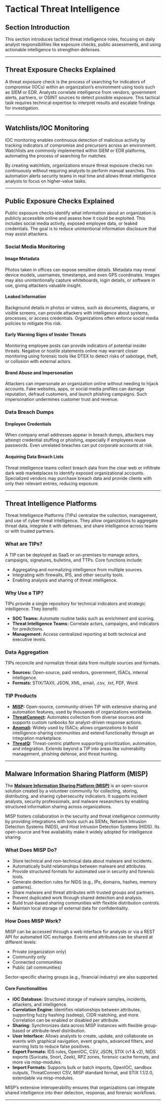 # Tactical Threat Intelligence

## Section Introduction

This section introduces tactical threat intelligence roles, focusing on daily analyst responsibilities like exposure checks, public assessments, and using actionable intelligence to strengthen defenses.

***

## Threat Exposure Checks Explained

A threat exposure check is the process of searching for indicators of compromise (IOCs) within an organization’s environment using tools such as SIEM or EDR. Analysts correlate intelligence from vendors, government alerts, partners, or OSINT sources to detect possible exposure. This tactical task requires technical expertise to interpret results and escalate findings for investigation.

***

## Watchlists/IOC Monitoring

IOC monitoring enables continuous detection of malicious activity by tracking indicators of compromise and precursors across an environment. Watchlists are commonly implemented within SIEM or EDR platforms, automating the process of searching for matches.

By creating watchlists, organizations ensure threat exposure checks run continuously without requiring analysts to perform manual searches. This automation alerts security teams in real time and allows threat intelligence analysts to focus on higher-value tasks.

***

## Public Exposure Checks Explained

Public exposure checks identify what information about an organization is publicly accessible online and assess how it could be exploited. This includes social media activity, exposed employee data, or leaked credentials. The goal is to reduce unintentional information disclosure that may assist attackers.

### Social Media Monitoring

#### Image Metadata

Photos taken in offices can expose sensitive details. Metadata may reveal device models, usernames, timestamps, and even GPS coordinates. Images may also unintentionally capture whiteboards, login details, or software in use, giving attackers valuable insight.

#### Leaked Information

Background details in photos or videos, such as documents, diagrams, or visible screens, can provide attackers with intelligence about systems, processes, or access credentials. Organizations often enforce social media policies to mitigate this risk.

#### Early Warning Signs of Insider Threats

Monitoring employee posts can provide indicators of potential insider threats. Negative or hostile statements online may warrant closer monitoring using forensic tools like DTEX to detect risks of sabotage, theft, or collusion with external actors.

#### Brand Abuse and Impersonation

Attackers can impersonate an organization online without needing to hijack accounts. Fake websites, apps, or social media profiles can damage reputation, defraud customers, and launch phishing campaigns. Such impersonation undermines customer trust and revenue.

### Data Breach Dumps

#### Employee Credentials

When company email addresses appear in breach dumps, attackers may attempt credential stuffing or phishing, especially if employees reuse passwords. Even unrelated breaches can put corporate accounts at risk.

#### Acquiring Data Breach Lists

Threat intelligence teams collect breach data from the clear web or infiltrate dark web marketplaces to identify exposed organizational accounts. Specialized vendors may purchase breach data and provide clients with only their relevant entries, reducing exposure.

***

## Threat Intelligence Platforms

Threat Intelligence Platforms (TIPs) centralize the collection, management, and use of cyber threat intelligence. They allow organizations to aggregate threat data, integrate it with defenses, and share intelligence across teams or with trusted partners.

### What are TIPs?

A TIP can be deployed as SaaS or on-premises to manage actors, campaigns, signatures, bulletins, and TTPs. Core functions include:

* Aggregating and normalizing intelligence from multiple sources.
* Integrating with firewalls, IPS, and other security tools.
* Enabling analysis and sharing of threat intelligence.

### Why Use a TIP?

TIPs provide a single repository for technical indicators and strategic intelligence. They benefit:

* **SOC Teams:** Automate routine tasks such as enrichment and scoring.
* **Threat Intelligence Teams:** Correlate actors, campaigns, and indicators for predictions.
* **Management:** Access centralized reporting at both technical and executive levels.

### Data Aggregation

TIPs reconcile and normalize threat data from multiple sources and formats.

* **Sources:** Open-source, paid vendors, government, ISACs, internal intelligence.
* **Formats:** STIX/TAXII, JSON, XML, email, .csv, .txt, PDF, Word.

### TIP Products

* [**MISP**](https://www.misp-project.org/)**:** Open-source, community-driven TIP with extensive sharing and automation features, used by thousands of organizations worldwide.
* [**ThreatConnect**](https://threatconnect.com/solution/threat-intelligence-platform/)**:** Automates collection from diverse sources and supports custom runbooks for analyst-driven response actions.
* [**Anomali**](https://www.anomali.com/)**:** Widely used by ISACs; allows organizations to build intelligence-sharing communities and extend functionality through an integration marketplace.
* [**ThreatQ**](https://www.threatq.com/threat-intelligence-platform/)**:** Threat-centric platform supporting prioritization, automation, and integration. Extends beyond a TIP into areas like vulnerability management, phishing defense, and threat hunting.

***

## Malware Information Sharing Platform (MISP)

The [**Malware Information Sharing Platform (MISP)**](https://www.misp-project.org/) is an open-source solution created by a volunteer community for collecting, storing, distributing, and sharing cybersecurity indicators. It supports incident analysts, security professionals, and malware researchers by enabling structured information sharing across organizations.

MISP fosters collaboration in the security and threat intelligence community by providing integrations with tools such as SIEMs, Network Intrusion Detection Systems (NIDS), and Host Intrusion Detection Systems (HIDS). Its open-source and free availability make it widely adopted for intelligence sharing.

### What Does MISP Do?

* Store technical and non-technical data about malware and incidents.
* Automatically build relationships between malware and attributes.
* Provide structured formats for automated use in security and forensic tools.
* Generate detection rules for NIDS (e.g., IPs, domains, hashes, memory patterns).
* Share malware and threat attributes with trusted groups and partners.
* Prevent duplicated work through shared detection and analysis.
* Build trust-based sharing communities with flexible distribution controls.
* Maintain local storage of external data for confidentiality.

### How Does MISP Work?

MISP can be accessed through a web interface for analysts or via a REST API for automated IOC exchange. Events and attributes can be shared at different levels:

* Private (organization only)
* Community only
* Connected communities
* Public (all communities)

Sector-specific sharing groups (e.g., financial industry) are also supported.

#### Core Functionalities

* **IOC Database:** Structured storage of malware samples, incidents, attackers, and intelligence.
* **Correlation Engine:** Identifies relationships between attributes, supporting fuzzy hashing (ssdeep), CIDR matching, and more. Correlation can be enabled or disabled per attribute.
* **Sharing:** Synchronizes data across MISP instances with flexible group-based or attribute-level distribution.
* **User Interface:** Allows analysts to create, update, and collaborate on events with graphical navigation, event graphs, advanced filters, and warning lists to reduce false positives.
* **Export Formats:** IDS rules, OpenIOC, CSV, JSON, STIX (v1 & v2), NIDS exports (Suricata, Snort, Zeek), RPZ zones, forensic cache formats, and more via misp-modules.
* **Import Formats:** Supports bulk or batch imports, OpenIOC, sandbox outputs, ThreatConnect CSV, MISP standard format, and STIX 1.1/2.0, extendable via misp-modules.

MISP’s extensive interoperability ensures that organizations can integrate shared intelligence into their detection, response, and forensic workflows.

***
